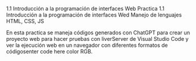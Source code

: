 1.1 Introducción a la programación de interfaces Web
Practica  1.1 Introducción a la programación de interfaces Wed
Manejo de lenguajes HTML, CSS, JS

En esta practica se maneja códigos generados con ChatGPT para crear un proyecto web para hacer pruebas con liverServer de Visual Studio Code y ver la ejecución web en un navegador con diferentes formatos de códigosenter code here color RGB.
